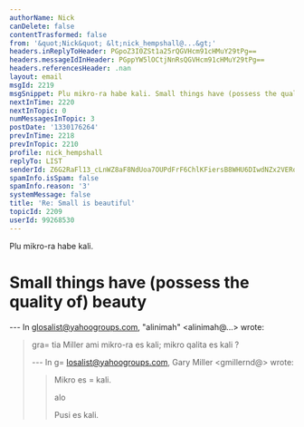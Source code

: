 ```yaml
---
authorName: Nick
canDelete: false
contentTrasformed: false
from: '&quot;Nick&quot; &lt;nick_hempshall@...&gt;'
headers.inReplyToHeader: PGpoZ3I0ZSt1a25rQGVHcm91cHMuY29tPg==
headers.messageIdInHeader: PGppYW5lOCtjNnRsQGVHcm91cHMuY29tPg==
headers.referencesHeader: .nan
layout: email
msgId: 2219
msgSnippet: Plu mikro-ra habe kali. Small things have (possess the quality of) beauty
nextInTime: 2220
nextInTopic: 0
numMessagesInTopic: 3
postDate: '1330176264'
prevInTime: 2218
prevInTopic: 2210
profile: nick_hempshall
replyTo: LIST
senderId: Z6G2RaFl13_cLnWZ8aF8NdUoa7OUPdFrF6ChlKFiersB8WHU6DIwdNZx2VERq4HZm1G820ivX0PpM57Ptq9bWJuLSy_zNzGAJZo
spamInfo.isSpam: false
spamInfo.reason: '3'
systemMessage: false
title: 'Re: Small is beautiful'
topicId: 2209
userId: 99268530
---
```


Plu mikro-ra habe kali.

Small things have (possess the quality of) beauty
=

--- In glosalist@yahoogroups.com, "alinimah" <alinimah@...> wrote:
>
> gra=
tia Miller  ami
> mikro-ra es kali; mikro qalita es kali ?
> 
> 
> --- In g=
losalist@yahoogroups.com, Gary Miller <gmillernd@> wrote:
> >
> > Mikro es =
kali.
> > 
> > alo
> > 
> > Pusi es kali.
> >
>



